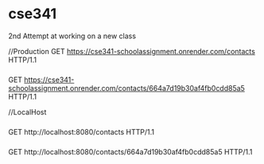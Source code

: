 # cse341
2nd Attempt at working on a new class

//Production
GET https://cse341-schoolassignment.onrender.com/contacts HTTP/1.1
###
GET https://cse341-schoolassignment.onrender.com/contacts/664a7d19b30af4fb0cdd85a5 HTTP/1.1


//LocalHost
###
GET http://localhost:8080/contacts HTTP/1.1
###
GET http://localhost:8080/contacts/664a7d19b30af4fb0cdd85a5 HTTP/1.1